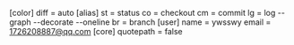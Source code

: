 [color]
    diff = auto
[alias]
    st = status
    co = checkout
    cm = commit
    lg = log --graph --decorate --oneline
    br = branch
[user]
    name = ywsswy
    email = 1726208887@qq.com
[core]
    quotepath = false
